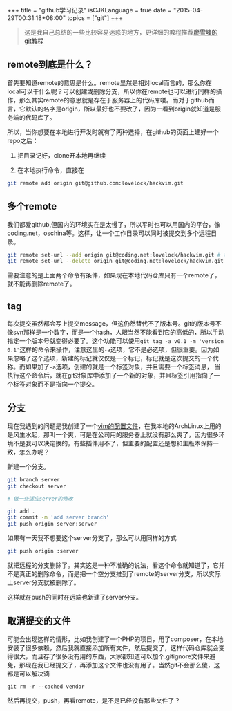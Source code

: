 +++
title  = "github学习记录"
isCJKLanguage = true
date = "2015-04-29T00:31:18+08:00"
topics = ["git"]
+++

> 这是我自己总结的一些比较容易迷惑的地方，更详细的教程推荐[廖雪峰的git教程](http://www.liaoxuefeng.com/wiki/0013739516305929606dd18361248578c67b8067c8c017b000)

## remote到底是什么？
首先要知道remote的意思是什么。remote显然是相对local而言的，那么你在local可以干什么呢？可以创建或删除分支，所以你在remote也可以进行同样的操作，那么其实remote的意思就是存在于服务器上的代码库喽。而对于github而言，它默认的名字是origin，所以最好也不要改了，因为一看到origin就知道是服务端的代码库了。

所以，当你想要在本地进行开发时就有了两种选择，在github的页面上建好一个repo之后：

1. 把目录记好，clone开本地再继续

2. 在本地执行命令，直接在

```bash
git remote add origin git@github.com:lovelock/hackvim.git
```

## 多个remote

我们都爱github,但国内的环境实在是太慢了，所以平时也可以用国内的平台，像coding.net，oschina等。这样，让一个工作目录可以同时被提交到多个远程目录。

```bash
git remote set-url --add origin git@coding.net:lovelock/hackvim.git # 增加remote
git remote set-url --delete origin git@coding.net:lovelock/hackvim.git 删除指定remote
```

需要注意的是上面两个命令有条件，如果现在本地代码仓库只有一个remote了，就不能再删除remote了。

## tag
每次提交虽然都会写上提交message，但这仍然替代不了版本号。git的版本号不像svn那样是一个数字，而是一个hash，人眼当然不能看到它的高低的，所以手动指定一个版本号就变得必要了。这个功能可以使用`git tag -a v0.1 -m 'version 0.1'`这样的命令来操作，注意这里的`-a`选项，它不是必选项，但很重要。因为如果忽略了这个选项，新建的标记就仅仅是一个标记，标记就是这次提交的一个代称。而如果加了`-a`选项，创建的就是一个标签对象，并且需要一个标签消息，
当执行这个命令后，就在git对象库中添加了一个新的对象，并且标签引用指向了一个标签对象而不是指向一个提交。

## 分支
现在我遇到的问题是我创建了一个[vim的配置文件](https://github.com/lovelock/hackvim.git)，在我本地的ArchLinux上用的是风生水起，那叫一个爽，可是在公司用的服务器上就没有那么爽了，因为很多环境不是我可以决定换的，有些插件用不了，但主要的配置还是想和主版本保持一致，怎么办呢？

新建一个分支。

```bash
git branch server
git checkout server

# 做一些适应server的修改

git add .
git commit -m 'add server branch'
git push origin server:server
```

如果有一天我不想要这个server分支了，那么可以用同样的方式

```bash
git push origin :server
```

就把远程的分支删除了。其实这是一种不准确的说法，看这个命令就知道了，它并不是真正的删除命令，而是把一个空分支推到了remote的server分支，所以实际上server分支就被删除了。

这样就在push的同时在远端也新建了server分支。

## 取消提交的文件

可能会出现这样的情形，比如我创建了一个PHP的项目，用了composer，在本地安装了很多依赖，然后我就直接添加所有文件，然后提交了，这样代码仓库就会变得很大，而且存了很多没有用的东西，大家都知道可以加个.gitignore文件来避免，那现在我已经提交了，再添加这个文件也没有用了。当然git不会那么傻，这都是可以解决滴

```
git rm -r --cached vendor
```

然后再提交，push，再看remote，是不是已经没有那些文件了？
